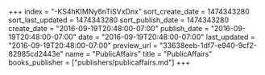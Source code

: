 +++
index = "-KS4hKIMNy6nTiSVxDnx"
sort_create_date = 1474343280
sort_last_updated = 1474343280
sort_publish_date = 1474343280
create_date = "2016-09-19T20:48:00-07:00"
publish_date = "2016-09-19T20:48:00-07:00"
date = "2016-09-19T20:48:00-07:00"
last_updated = "2016-09-19T20:48:00-07:00"
preview_url = "33638eeb-1df7-e940-9cf2-82985cd2443e"
name = "PublicAffairs"
title = "PublicAffairs"
books_publisher = ["publishers/publicaffairs.md"]
+++

